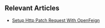 ## Relevant Articles
- [Setup Http Patch Request With OpenFeign](https://www.baeldung.com/openfeign-http-patch-request)
